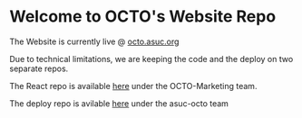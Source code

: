 # Welcome to OCTO's Website Repo

The Website is currently live @ [octo.asuc.org](https://octo.asuc.org/)

Due to technical limitations, we are keeping the code and the deploy on two separate repos.

The React repo is available [here](https://github.com/OCTO-Marketing/octo-react) under the OCTO-Marketing team.

The deploy repo is avilable [here](https://github.com/asuc-octo/octo-website) under the asuc-octo team